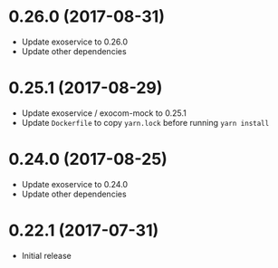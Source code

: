 # 0.26.0 (2017-08-31)

* Update exoservice to 0.26.0
* Update other dependencies

# 0.25.1 (2017-08-29)

* Update exoservice / exocom-mock to 0.25.1
* Update `Dockerfile` to copy `yarn.lock` before running `yarn install`

# 0.24.0 (2017-08-25)

* Update exoservice to 0.24.0
* Update other dependencies

# 0.22.1 (2017-07-31)

* Initial release
